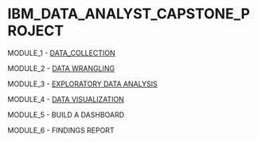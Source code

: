 # IBM_DATA_ANALYST_CAPSTONE_PROJECT
 MODULE_1 - [DATA_COLLECTION](https://github.com/Safrin03/IBM_DA_Capstone_Project/tree/cb1759ac10f408c5a69b791379554d641db25bf8/Module%201%20-%20Data%20Collection) 
 
 MODULE_2 - [DATA WRANGLING](https://github.com/Safrin03/IBM_DA_Capstone_Project/tree/74c22db9192d2cc5e72056c1433dd93c37d7dff3/Module%202%20-%20Data%20Wrangling) 
 
 MODULE_3 - [EXPLORATORY DATA ANALYSIS](https://github.com/Safrin03/IBM_DA_Capstone_Project/tree/a7d04ce3b71b1cb7e03c1a2fde6d6cc087ffd8d7/Module%203%20-%20Exploratory%20Data%20Analysis)
 
 MODULE_4 - [DATA VISUALIZATION](https://github.com/Safrin03/IBM_DA_Capstone_Project/tree/86f474a6c0d757e54c7c49e1f1121c9503ca7fe6/Module%204%20-%20Data%20Visualization)
 
 MODULE_5 - BUILD A DASHBOARD
 
 MODULE_6 - FINDINGS REPORT 
